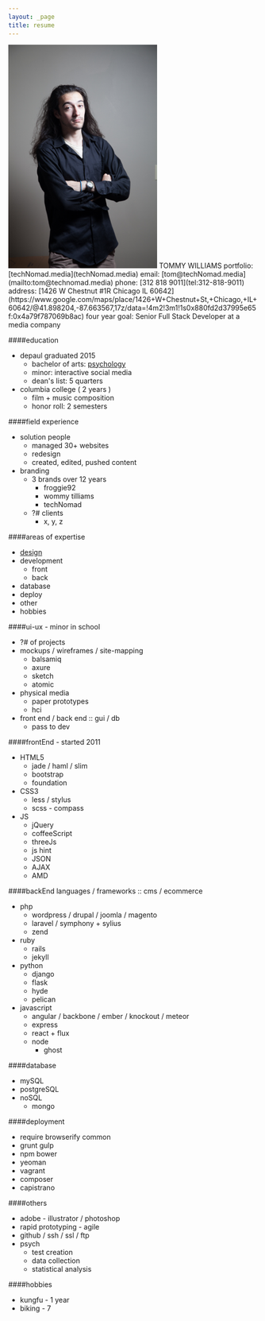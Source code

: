 ```yaml
---
layout: _page
title: resume
---
```

<img src="assets/img/wommyBig.jpg" height="450" width="300" />  
TOMMY WILLIAMS  
portfolio:   [techNomad.media](techNomad.media)  
email:   [tom@techNomad.media](mailto:tom@technomad.media)  
phone:   [312 818 9011](tel:312-818-9011)  
address:   [1426 W Chestnut #1R Chicago IL 60642](https://www.google.com/maps/place/1426+W+Chestnut+St,+Chicago,+IL+60642/@41.898204,-87.663567,17z/data=!4m2!3m1!1s0x880fd2d37995e65f:0x4a79f787069b8ac)  
four year goal:   Senior Full Stack Developer at a media company  

####education
- depaul graduated 2015  
    - bachelor of arts: [psychology](#psych)  
    - minor: interactive social media  
    - dean's list: 5 quarters  
- columbia college ( 2 years )  
    - film + music composition  
    - honor roll: 2 semesters  

####field experience
- solution people  
    - managed 30+ websites  
    - redesign  
    - created, edited, pushed content  
- branding  
    - 3 brands over 12 years  
        - froggie92 
        - wommy tilliams 
        - techNomad  
    - ?# clients  
        - x, y, z  

####areas of expertise
- [design](#ui-ux)
- development
    - front
    - back
- database  
- deploy
- other
- hobbies

####<a name='ui-ux'>ui-ux</a> - minor in school
- ?# of projects  
- mockups / wireframes / site-mapping  
    - balsamiq  
    - axure  
    - sketch  
    - atomic  
- physical media  
    - paper prototypes  
    - hci  
- front end / back end :: gui / db  
    - pass to dev  

####frontEnd - started 2011
- HTML5  
    - jade / haml / slim  
    - bootstrap  
    - foundation  
- CSS3  
    - less / stylus  
    - scss - compass  
- JS  
    - jQuery  
    - coffeeScript  
    - threeJs  
    - js hint  
    - JSON  
    - AJAX  
    - AMD  

####backEnd languages / frameworks :: cms / ecommerce
- php  
    - wordpress / drupal / joomla / magento  
    - laravel / symphony + sylius  
    - zend  
- ruby  
    - rails  
    - jekyll  
- python  
    - django  
    - flask  
    - hyde  
    - pelican  
- javascript  
    - angular / backbone / ember / knockout / meteor  
    - express  
    - react + flux  
    - node  
        - ghost  

####database
- mySQL  
- postgreSQL  
- noSQL
    - mongo  

####deployment
- require browserify common  
- grunt gulp  
- npm bower  
- yeoman  
- vagrant  
- composer  
- capistrano  


####others
- adobe - illustrator / photoshop  
- rapid prototyping - agile  
- github / ssh / ssl / ftp  
- <a name='psych'>psych</a>  
    - test creation  
    - data collection  
    - statistical analysis

####hobbies
- kungfu - 1 year  
- biking - 7  